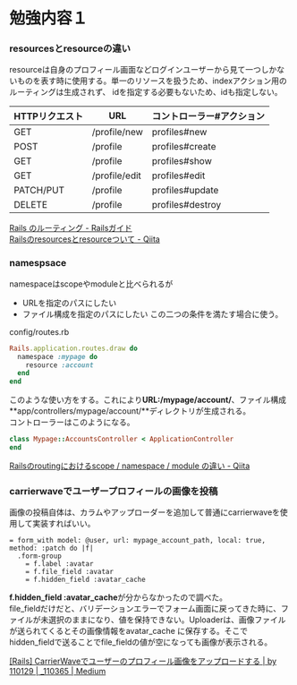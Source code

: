 # 勉強内容１

### resourcesとresourceの違い

resourceは自身のプロフィール画面などログインユーザーから見て一つしかないものを表す時に使用する。単一のリソースを扱うため、indexアクション用のルーティングは生成されず、
idを指定する必要もないため、idも指定しない。

|HTTPリクエスト|URL |コントローラー#アクション|
|-----------|----|-----------------|
|GET        |/profile/new|profiles#new    |
|POST	      |/profile	   |profiles#create |
|GET	      |/profile	   |profiles#show	  |
|GET	      |/profile/edit	|profiles#edit|	
|PATCH/PUT	|/profile	   |profiles#update	|
|DELETE	    |/profile	   |profiles#destroy|	

[Rails のルーティング \- Railsガイド](https://railsguides.jp/routing.html#%E5%8D%98%E6%95%B0%E5%BD%A2%E3%83%AA%E3%82%BD%E3%83%BC%E3%82%B9)  
[Railsのresourcesとresourceついて \- Qiita](https://qiita.com/Atsushi_/items/bb22ce67d14ba1abafc5)

### namespsace

namespaceはscopeやmoduleと比べられるが  
- URLを指定のパスにしたい
- ファイル構成を指定のパスにしたい
この二つの条件を満たす場合に使う。

config/routes.rb
```rb
Rails.application.routes.draw do
  namespace :mypage do
    resource :account
  end
end
```
このような使い方をする。これにより**URL:/mypage/account/**、ファイル構成**app/controllers/mypage/account/**ディレクトリが生成される。  
コントローラーはこのようになる。
```rb
class Mypage::AccountsController < ApplicationController
end
```

[Railsのroutingにおけるscope / namespace / module の違い \- Qiita](https://qiita.com/ryosuketter/items/9240d8c2561b5989f049)

### carrierwaveでユーザープロフィールの画像を投稿

画像の投稿自体は、カラムやアップローダーを追加して普通にcarrierwaveを使用して実装すればいい。
```
= form_with model: @user, url: mypage_account_path, local: true, method: :patch do |f|
  .form-group
    = f.label :avatar
    = f.file_field :avatar
    = f.hidden_field :avatar_cache
```
**f.hidden_field :avatar_cache**が分からなかったので調べた。  
file_fieldだけだと、バリデーションエラーでフォーム画面に戻ってきた時に、ファイルが未選択のままになり、値を保持できない。Uploaderは、画像ファイルが送られてくるとその画像情報をavatar_cache
に保存する。そこでhidden_fieldで送ることでfile_fieldの値が空になっても画像が表示される。




[\[Rails\] CarrierWaveでユーザーのプロフィール画像をアップロードする \| by 110129 \| \_110365 \| Medium](https://medium.com/110365/rails-carrierwave%E3%81%A7%E3%83%A6%E3%83%BC%E3%82%B6%E3%83%BC%E3%81%AE%E3%83%97%E3%83%AD%E3%83%95%E3%82%A3%E3%83%BC%E3%83%AB%E7%94%BB%E5%83%8F%E3%82%92%E3%82%A2%E3%83%83%E3%83%97%E3%83%AD%E3%83%BC%E3%83%89%E3%81%99%E3%82%8B-918c1480a4a2)
